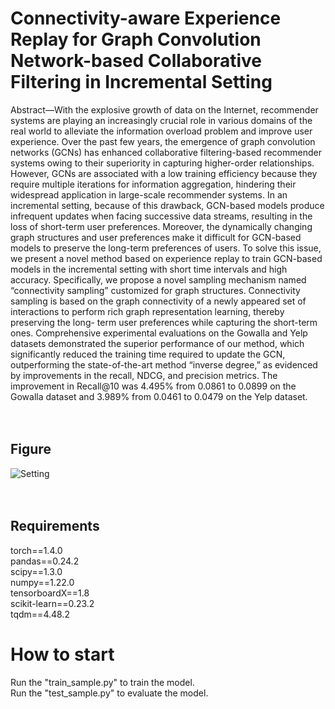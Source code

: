 # Connectivity-aware Experience Replay for Graph Convolution Network-based Collaborative Filtering in Incremental Setting

Abstract—With the explosive growth of data on the Internet, recommender systems are playing an increasingly crucial role in various domains of the real world to alleviate the information overload problem and improve user experience. Over the past few years, the emergence of graph convolution networks (GCNs) has enhanced collaborative filtering-based recommender systems owing to their superiority in capturing higher-order relationships. However, GCNs are associated with a low training efficiency because they require multiple iterations for information aggregation, hindering their widespread application in large-scale recommender systems. In an incremental setting, because of this drawback, GCN-based models produce infrequent updates when facing successive data streams, resulting in the loss of short-term user preferences. Moreover, the dynamically changing graph structures and user preferences make it difficult for GCN-based models to preserve the long-term preferences of users. To solve this issue, we present a novel method based on experience replay to train GCN-based models in the incremental setting with short time intervals and high accuracy. Specifically, we propose a novel sampling mechanism named “connectivity sampling” customized for graph structures. Connectivity sampling is based on the graph connectivity of a newly appeared set of interactions to perform rich graph representation learning, thereby preserving the long- term user preferences while capturing the short-term ones. Comprehensive experimental evaluations on the Gowalla and Yelp datasets demonstrated the superior performance of our method, which significantly reduced the training time required to update the GCN, outperforming the state-of-the-art method “inverse degree,” as evidenced by improvements in the recall, NDCG, and precision metrics. The improvement in Recall@10 was 4.495% from 0.0861 to 0.0899 on the Gowalla dataset and 3.989% from 0.0461 to 0.0479 on the Yelp dataset.
<br>
<br>
<br>

## Figure
![Setting](https://github.com/FANXIN-Gmail/mini-Train/assets/70795543/dfb9bf10-c193-4ae4-bcdc-1516972a7879)
<br><br><br>

## Requirements
torch==1.4.0 <br>
pandas==0.24.2 <br>
scipy==1.3.0 <br>
numpy==1.22.0 <br>
tensorboardX==1.8 <br>
scikit-learn==0.23.2 <br>
tqdm==4.48.2 <br>

# How to start
Run the "train_sample.py" to train the model. <br>
Run the "test_sample.py" to evaluate the model. <br>

